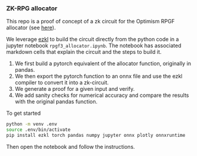
### ZK-RPG allocator


This repo is a proof of concept of a zk circuit for the Optimism RPGF allocator (see [here](https://github.com/ethereum-optimism/op-analytics/tree/main/rpgf_calculator)). 

We leverage [ezkl](https://github.com/zkonduit/ezkl) to build the circuit directly from the python code in a jupyter notebook `rpgf3_allocator.ipynb`. The notebook has associated markdown cells that explain the circuit and the steps to build it.

1. We first build a pytorch equivalent of the allocator function, originally in pandas. 
2. We then export the pytorch function to an onnx file and use the ezkl compiler to convert it into a zk-circuit. 
3. We generate a proof for a given input and verify. 
4. We add sanity checks for numerical accuracy and compare the results with the original pandas function.

To get started 

```bash
python -m venv .env
source .env/bin/activate
pip install ezkl torch pandas numpy jupyter onnx plotly onnxruntime
```

Then open the notebook and follow the instructions.
